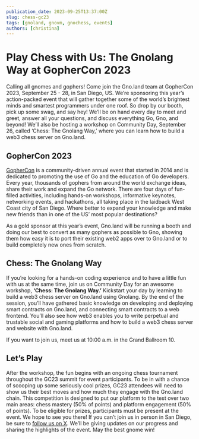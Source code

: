 ```yaml
---
publication_date: 2023-09-25T13:37:00Z
slug: chess-gc23
tags: [gnoland, gnovm, gnochess, events]
authors: [christina]
---
```


# Play Chess with Us: The Gnolang Way at GopherCon 2023

Calling all gnomes and gophers! Come join the Gno.land team at GopherCon 2023, September 25 - 28, in San Diego, US. We’re sponsoring this year’s action-packed event that will gather together some of the world’s brightest minds and smartest programmers under one roof. So drop by our booth, pick up some swag, and say hey! We’ll be on hand every day to meet and greet, answer all your questions, and discuss everything Go, Gno, and beyond! We’ll also be hosting a workshop on Community Day, September 26, called ‘Chess: The Gnolang Way,’ where you can learn how to build a web3 chess server on Gno.land.

## GopherCon 2023

[GopherCon](https://www.gophercon.com/) is a community-driven annual event that started in 2014 and is dedicated to promoting the use of Go and the education of Go developers. Every year, thousands of gophers from around the world exchange ideas, share their work and expand the Go network. There are four days of fun-filled activities, including hands-on workshops, informative keynotes, networking events, and hackathons, all taking place in the laidback West Coast city of San Diego. Where better to expand your knowledge and make new friends than in one of the US’ most popular destinations?

As a gold sponsor at this year’s event, Gno.land will be running a booth and doing our best to convert as many gophers as possible to Gno, showing them how easy it is to port their existing web2 apps over to Gno.land or to build completely new ones from scratch.

## Chess: The Gnolang Way

If you’re looking for a hands-on coding experience and to have a little fun with us at the same time, join us on Community Day for an awesome workshop, **‘Chess: The Gnolang Way.’** Kickstart your day by learning to build a web3 chess server on Gno.land using Gnolang. By the end of the session, you’ll have gathered basic knowledge on developing and deploying smart contracts on Gno.land, and connecting smart contracts to a web frontend. You’ll also see how web3 enables you to write perpetual and trustable social and gaming platforms and how to build a web3 chess server and website with Gno.land.

If you want to join us, meet us at 10:00 a.m. in the Grand Ballroom 10.

## Let’s Play

After the workshop, the fun begins with an ongoing chess tournament throughout the GC23 summit for event participants. To be in with a chance of scooping up some seriously cool prizes, GC23 attendees will need to show us their best moves and how much they engage with the Gno.land chain. This competition is designed to put our platform to the test over two main areas: chess mastery (50% of points) and platform engagement (50% of points). To be eligible for prizes, participants must be present at the event. We hope to see you there! If you can’t join us in person in San Diego, be sure to [follow us on X](https://twitter.com/_gnoland). We’ll be giving updates on our progress and sharing the highlights of the event. May the best gnome win!
